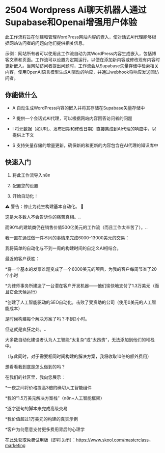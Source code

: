 # 2504 Wordpress Ai聊天机器人通过Supabase和Openai增强用户体验

此工作流程旨在创建和管理WordPress网站内容的嵌入，使对话式AI代理能够根据网站访问者的问题向他们提供相关信息。

示例：网站所有者可以使用此工作流自动为其WordPress内容生成嵌入，包括博客文章和页面。工作流可以设置为定期运行，以便在添加新内容或修改现有内容时更新嵌入。当网站访问者提出问题时，工作流会从Supabase矢量存储中检索相关内容，使用OpenAI语言模型生成AI驱动的响应，并通过webhook将响应发送回访问者。

## 你能做什么

- A 自动生成WordPress内容的嵌入并将其存储在Supabase矢量存储中

- P 提供一个会话式AI代理，可以根据网站内容回答访问者的问题

- I 将元数据（如URL、发布日期和修改日期）直接集成到AI代理的响应中，以提供上下文

- S 支持矢量存储的增量更新，确保新的和更新的内容包含在AI代理的知识库中

## 快速入门

1.  将此工作流导入n8n

2.  配置您的设置

3.  开始自动化！

⚠️ 警告：停止为花生构建基本自动化。 🚫

这是大多数人不会告诉你的痛苦真相。..

而90%的建筑商仍在销售价值500亿美元的工作流（而且工作太辛苦了）。..

我一直在通过做一件不同的事情来完成6000-13000美元的交易：

我将简单的自动化与不到一周的构建时间的自定义AI相结合。

最近的客户获胜：

*将一个基本的发票难题变成了一个6000美元的项目，为我的客户每周节省了20个小时

*为律师事务所建造了一台潜在客户开发机器——他们愉快地支付了1.3万美元（而且它全天候运行）

*创建了人工智能驱动的SEO自动化，击败了受资助的公司（使用0美元的人工智能成本）

是时候构建每个解决方案了吗？不到2小时。

但这就是疯狂之处。..

大多数自动化建设者认为人工智能“太复杂”或“太昂贵”，无法添加到他们的堆栈中。

（与此同时，对于需要相同时间构建的解决方案，我将收取10倍的额外费用）

想看看我到底是怎么做到的吗？

在我们的社区里，我向您展示：

*一夜之间将价格提高3倍的确切人工智能组件

*我的“1.5万美元解决方案栈”（n8n+人工智能框架）

*逐字逐句的脚本来完成高级交易

*我价值超过1万美元的构建的真实示例

*客户为何愿意支付更多费用背后的心理学

在此处获取免费试用版（即将关闭）：https://www.skool.com/masterclass-marketing

